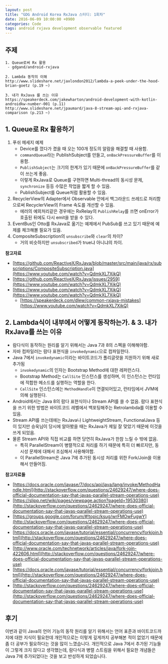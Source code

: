 ```yaml
---
layout: post
title: "GDG Android Korea RxJava 스터디: 1회차"
date: 2016-06-09 10:00:00 +0900
categories: Code
tags: android rxjava development observable featured
---
```


## 주제

```
1. Queue로써 Rx 활용
 - gdgand/android-rxjava
 
2. Lambda 동작의 이해
http://www.slideshare.net/jaxlondon2012/lambda-a-peek-under-the-hood-brian-goetz (p.19 ~)

3. 내가 RxJava 를 쓰는 이유
https://speakerdeck.com/jakewharton/android-development-with-kotlin-androidkw-number-001 (p.11)
http://www.slideshare.net/jpaumard/java-8-stream-api-and-rxjava-comparison (p.213 ~)
```

## 1. Queue로 Rx 활용하기

1. 푸쉬 메세지 예제
	- Device를 껐다가 켰을 때 오는 100개 정도의 알람을 해결할 때 사용함.
	- `commandQueue`라는 PublishSubject를 만들고, `onBackPressureBuffer`를 이용함.
	- `PublishSubject`는 크기의 한계가 있기 때문에 `onBackPressureBuffer`를 같이 쓰는게 좋음.
	- 이렇게 RxJava로 Queue를 구현하면 Multi-thread의 동시성 문제, `synchronize` 등등 수많은 작업을 짧게 할 수 있음.
	- PublishSubject를 Queue처럼 활용할 수 있음.
2. RecyclerView의 Adapter에서 Observable 안에서 백그라운드 쓰레드로 처리함으로써 RecyclerView의 Frame 속도를 개선할 수 있음.
	- 에러의 예외처리같은 경우에는 RxRelay의 `PublishRelay`를 쓰면 onError가 호출된 뒤에도 다시 emit을 받을 수 있다.
3. EventBus인 Otto를 RxJava로 옮기는 예제에서 PubSub를 쓰고 있기 때문에 예제를 체크해볼 필요가 있음.
4. CompositeSubscription의 `unsubscribe`와 `clear`의 차이?
	 - 거의 비슷하지만 `unsubscribed`가 true냐 아니냐의 차이.

**참고자료**

 - [https://github.com/ReactiveX/RxJava/blob/master/src/main/java/rx/subscriptions/CompositeSubscription.java](https://www.youtube.com/watch?v=QdmkXL7XikQ)
 - [https://github.com/ReactiveX/RxJava/issues/2959](https://www.youtube.com/watch?v=QdmkXL7XikQ)
 - [https://www.youtube.com/watch?v=QdmkXL7XikQ](https://www.youtube.com/watch?v=QdmkXL7XikQ)
	 - [https://speakerdeck.com/dlew/common-rxjava-mistakes](https://www.youtube.com/watch?v=QdmkXL7XikQ)

## 2. Lambda식이 내부에서 어떻게 동작하는가. & 3. 내가 RxJava를 쓰는 이유
 - 람다식이 동작하는 원리를 알기 위해서는 Java 7과 8의 스펙을 이해해야함.
 - 자바 컴파일러는 람다 표현식을 `invokedynamic`으로 컴파일한다.
 - Java 7에서 `invokedynamic`이라는 바이트코드가 폴리글랏을 지원하기 위해 새로 추가됨
	 - `invokedynamic`의 인자는 Bootstrap Method에 대한 레퍼런스다. 
	 - Bootstrap Method는 `CallSite` 인스턴스를 생성하며, 이 인스턴스는 런타임에 적합한 메소드를 실행하는 역할을 한다.
	 - `CallSite` 인스턴스에는 `MethodHandle`이 연결되어있고, 런타임에서 JVM에 의해 실행된다.
 - Android에서는 Java 8의 람다 표현식이나 Stream API를 쓸 수 없음. 람다 표현식을 쓰기 위한 방법은 바이트코드 레벨에서 백포팅해주는 Retrolambda를 이용할 수 있음.
 - Stream API를 쓰는데에는 RxJava나 LightweightStream, FunctionalJava 등이 있지만 승욱님이 당시에 알아봤을 때는 RxJava가 제일 잘 맞았기 때문에 이것을 쓰게 되었음.
 - 물론 Stream API와 직접 비교를 하면 당연히 RxJava가 한참 느릴 수 밖에 없음.
	 - 특히 ParallelStream이 병렬적으로 처리를 하기 때문에 특히 더 빠르지만, 동시성 문제에 대해서 조심해서 사용해야함.
	 - 이 ParallelStream은 Java 7에 추가된 동시성 처리를 위한 Fork/Join을 이용해서 만들어짐.

**참고자료들**

 - [https://docs.oracle.com/javase/7/docs/api/java/lang/invoke/MethodHandle.html](http://stackoverflow.com/questions/24629247/where-does-official-documentation-say-that-javas-parallel-stream-operations-use)
 - [https://slipp.net/wiki/pages/viewpage.action?pageId=19530380](http://stackoverflow.com/questions/24629247/where-does-official-documentation-say-that-javas-parallel-stream-operations-use)
 - [https://groups.google.com/forum/#!topic/ksug/wrFMOwFugwY](http://stackoverflow.com/questions/24629247/where-does-official-documentation-say-that-javas-parallel-stream-operations-use)
 - [https://docs.oracle.com/javase/tutorial/essential/concurrency/forkjoin.html](http://stackoverflow.com/questions/24629247/where-does-official-documentation-say-that-javas-parallel-stream-operations-use)
 - [http://www.oracle.com/technetwork/articles/java/fork-join-422606.html](http://stackoverflow.com/questions/24629247/where-does-official-documentation-say-that-javas-parallel-stream-operations-use)
 - [https://docs.oracle.com/javase/tutorial/essential/concurrency/forkjoin.html](http://stackoverflow.com/questions/24629247/where-does-official-documentation-say-that-javas-parallel-stream-operations-use)
 - [http://stackoverflow.com/questions/24629247/where-does-official-documentation-say-that-javas-parallel-stream-operations-use](http://stackoverflow.com/questions/24629247/where-does-official-documentation-say-that-javas-parallel-stream-operations-use)

## 후기

이번과 같이 Java의 언어 기능의 동작 원리를 알기 위해서는 언어 표준과 바이트코드까지에 대한 지식이 필요한데 개인적으로는 이렇게 깊게까지 공부해본 적이 없었기 때문에 좀 더 공부가 필요하다는 것을 많이 느꼈습니다. 개인적으로 Java 7에서 추가된 기능들이 그렇게 크지 않다고 생각했는데, 람다식과 병렬 스트림을 위해서 필요한 개념들은 Java 7에 추가되었다는 것을 보고 반성하게 되었습니다. 